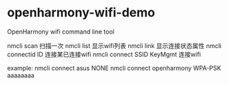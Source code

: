 # openharmony-wifi-demo
OpenHarmony wifi command line tool

nmcli scan                 扫描一次
nmcli list                 显示wifi列表
nmcli link                 显示连接状态属性
nmcli connectid ID         连接某已连接wifi
nmcli connect SSID KeyMgmt 连接wifi

example: nmcli connect asus NONE
         nmcli connect openharmony WPA-PSK aaaaaaaa
